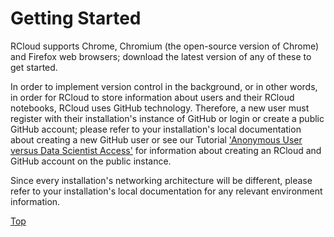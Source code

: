 # Getting Started

RCloud supports Chrome, Chromium (the open-source version of Chrome) and Firefox web browsers; download the latest version of any of these to get started.

In order to implement version control in the background, or in other words, in order for RCloud to store information about users and their RCloud notebooks, RCloud uses GitHub technology. Therefore, a new user must register with their installation's instance of GitHub or login or create a public GitHub account; please refer to your installation's local documentation about creating a new GitHub user or see our Tutorial ['Anonymous User versus Data Scientist Access'](https:/rcloud.social/tutorials/) for information about creating an RCloud and GitHub account on the public instance.

Since every installation's networking architecture will be different, please refer to your installation's local documentation for any relevant environment information.

[Top](#TOP)

<a name="partsofthegui"></a>


